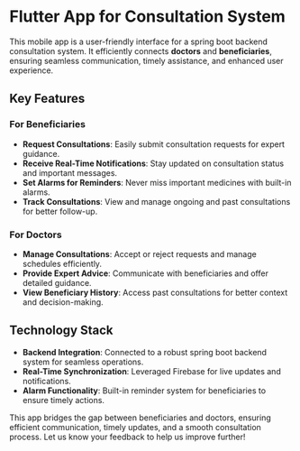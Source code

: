 # Flutter App for Consultation System

This mobile app is a user-friendly interface for a spring boot backend consultation system. It efficiently connects **doctors** and **beneficiaries**, ensuring seamless communication, timely assistance, and enhanced user experience.

## Key Features

### For Beneficiaries
- **Request Consultations**: Easily submit consultation requests for expert guidance.  
- **Receive Real-Time Notifications**: Stay updated on consultation status and important messages.  
- **Set Alarms for Reminders**: Never miss important medicines with built-in alarms.  
- **Track Consultations**: View and manage ongoing and past consultations for better follow-up.  

### For Doctors
- **Manage Consultations**: Accept or reject requests and manage schedules efficiently.  
- **Provide Expert Advice**: Communicate with beneficiaries and offer detailed guidance.  
- **View Beneficiary History**: Access past consultations for better context and decision-making.

## Technology Stack
- **Backend Integration**: Connected to a robust spring boot backend system for seamless operations.
- **Real-Time Synchronization**: Leveraged Firebase for live updates and notifications.
- **Alarm Functionality**: Built-in reminder system for beneficiaries to ensure timely actions.

This app bridges the gap between beneficiaries and doctors, ensuring efficient communication, timely updates, and a smooth consultation process. Let us know your feedback to help us improve further!  
